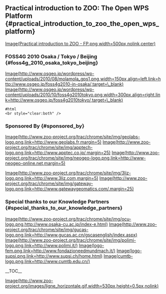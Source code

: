 ## Practical introduction to ZOO: The Open WPS Platform {#practical_introduction_to_zoo_the_open_wps_platform}

[Image(Practical introduction to ZOO -
FP.png,width=500px,nolink,center)](Image(Practical_introduction_to_ZOO_-_FP.png,width=500px,nolink,center) "wikilink")

### FOSS4G 2010 Osaka / Tokyo / Beijing {#foss4g_2010_osaka_tokyo_beijing}

[Image(http://www.osgeo.jp/wordpress/wp-content/uploads/2010/08/molamola_gps1.png,width=150px,align=left,link=http://www.osgeo.jp/foss4g2010-in-osaka/,target=\_blank)](Image(http://www.osgeo.jp/wordpress/wp-content/uploads/2010/08/molamola_gps1.png,width=150px,align=left,link=http://www.osgeo.jp/foss4g2010-in-osaka/,target=_blank) "wikilink")
[Image(http://www.osgeo.jp/wordpress/wp-content/uploads/2010/10/foss4g2010tokyo.png,width=300px,align=right,link=http://www.osgeo.jp/foss4g2010tokyo/,target=\_blank)](Image(http://www.osgeo.jp/wordpress/wp-content/uploads/2010/10/foss4g2010tokyo.png,width=300px,align=right,link=http://www.osgeo.jp/foss4g2010tokyo/,target=_blank) "wikilink")

    #html
    <br style="clear:both" />

### Sponsored By {#sponsored_by}

[Image(http://www.zoo-project.org/trac/chrome/site/img/geolabs-logo.png,link=http://www.geolabs.fr,margin=5)](Image(http://www.zoo-project.org/trac/chrome/site/img/geolabs-logo.png,link=http://www.geolabs.fr,margin=5) "wikilink")
[Image(http://www.zoo-project.org/trac/chrome/site/img/apptech-logo.png,link=http://www.apptec.co.jp/,margin=25)](Image(http://www.zoo-project.org/trac/chrome/site/img/apptech-logo.png,link=http://www.apptec.co.jp/,margin=25) "wikilink")
[Image(http://www.zoo-project.org/trac/chrome/site/img/neogeo-logo.png,link=http://www-neogeo-online.net,margin=5)](Image(http://www.zoo-project.org/trac/chrome/site/img/neogeo-logo.png,link=http://www-neogeo-online.net,margin=5) "wikilink")

[Image(http://www.zoo-project.org/trac/chrome/site/img/3liz-logo.png,link=http://www.3liz.com,margin=5)](Image(http://www.zoo-project.org/trac/chrome/site/img/3liz-logo.png,link=http://www.3liz.com,margin=5) "wikilink")
[Image(http://www.zoo-project.org/trac/chrome/site/img/gateway-logo.png,link=http://www.gatewaygeomatics.com/,margin=25)](Image(http://www.zoo-project.org/trac/chrome/site/img/gateway-logo.png,link=http://www.gatewaygeomatics.com/,margin=25) "wikilink")

### Special thanks to our Knowledge Partners {#special_thanks_to_our_knowledge_partners}

[Image(http://www.zoo-project.org/trac/chrome/site/img/ocu-logo.png,http://www.osaka-cu.ac.jp/index-e.html)](Image(http://www.zoo-project.org/trac/chrome/site/img/ocu-logo.png,http://www.osaka-cu.ac.jp/index-e.html) "wikilink")
[Image(http://www.zoo-project.org/trac/chrome/site/img/gucas-logo.png,link=http://www.gucas.ac.cn/gscasenglish/index.aspx)](Image(http://www.zoo-project.org/trac/chrome/site/img/gucas-logo.png,link=http://www.gucas.ac.cn/gscasenglish/index.aspx) "wikilink")
[Image(http://www.zoo-project.org/trac/chrome/site/img/polimi-logo.png,link=http://www.polimi.it/)](Image(http://www.zoo-project.org/trac/chrome/site/img/polimi-logo.png,link=http://www.polimi.it/) "wikilink")
[Image(logo-fem.png,link=http://www.fondazioneedmundmach.it/)](Image(logo-fem.png,link=http://www.fondazioneedmundmach.it/) "wikilink")
[Image(logo-supsi.png,link=http://www.supsi.ch/home.html)](Image(logo-supsi.png,link=http://www.supsi.ch/home.html) "wikilink")
[Image(cumtb-logo.png,link=http://www.cumtb.edu.cn/)](Image(cumtb-logo.png,link=http://www.cumtb.edu.cn/) "wikilink")

\_\_TOC\_\_

[Image(http://www.zoo-project.org/images/ligne_horizontale.gif,width=530px,height=0.5px,nolink)](Image(http://www.zoo-project.org/images/ligne_horizontale.gif,width=530px,height=0.5px,nolink) "wikilink")

